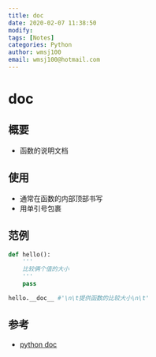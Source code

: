 ```yaml
---
title: doc
date: 2020-02-07 11:38:50
modify: 
tags: [Notes]
categories: Python
author: wmsj100
email: wmsj100@hotmail.com
---
```


# doc

## 概要

- 函数的说明文档

## 使用

- 通常在函数的内部顶部书写
- 用单引号包裹

## 范例

```python
def hello():
	'''
	比较俩个值的大小
	'''
	pass

hello.__doc__ #'\n\t提供函数的比较大小\n\t'
```

## 参考

- [python doc](http://c.biancheng.net/view/2247.html)
